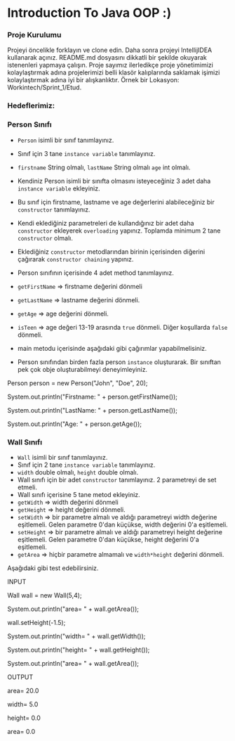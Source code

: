 # Introduction To Java OOP :)

### Proje Kurulumu

Projeyi öncelikle forklayın ve clone edin.
Daha sonra projeyi IntellijIDEA kullanarak açınız. README.md dosyasını dikkatli bir şekilde okuyarak istenenleri yapmaya çalışın.
Proje sayımız ilerledikçe proje yönetimimizi kolaylaştırmak adına projelerimizi belli klasör kalıplarında saklamak işimizi kolaylaştırmak adına iyi bir alışkanlıktır.
Örnek bir Lokasyon: Workintech/Sprint_1/Etud.

### Hedeflerimiz:

### Person Sınıfı

* ```Person``` isimli bir sınıf tanımlayınız.
* Sınıf için 3 tane ```instance variable``` tanımlayınız. 
* ```firstname``` String olmalı, ```lastName``` String olmalı ```age``` int olmalı.
* Kendiniz Person isimli bir sınıfta olmasını isteyeceğiniz 3 adet daha ```instance variable``` ekleyiniz.
* Bu sınıf için firstname, lastname ve age değerlerini alabileceğiniz bir ```constructor``` tanımlayınız.
* Kendi eklediğiniz parametreleri de kullandığınız bir adet daha ```constructor``` ekleyerek ```overloading``` yapınız. Toplamda minimum 2 tane ```constructor``` olmalı.
* Eklediğiniz ```constructor``` metodlarından birinin içerisinden diğerini çağırarak ```constructor chaining``` yapınız.
* Person sınıfının içerisinde 4 adet method tanımlayınız.
* ```getFirstName``` => firstname değerini dönmeli
* ```getLastName``` => lastname değerini dönmeli.
* ```getAge``` => age değerini dönmeli.
* ```isTeen``` => age değeri 13-19 arasında ```true``` dönmeli. Diğer koşullarda ```false``` dönmeli.

* main metodu içerisinde aşağıdaki gibi çağırımlar yapabilmelisiniz.
* Person sınıfından birden fazla person ```instance``` oluşturarak. Bir sınıftan pek çok obje oluşturabilmeyi deneyimleyiniz.

Person person = new Person("John", "Doe", 20);

System.out.println("Firstname: " + person.getFirstName());

System.out.println("LastName: " + person.getLastName());

System.out.println("Age: " + person.getAge());

### Wall Sınıfı

* ```Wall``` isimli bir sınıf tanımlayınız.
* Sınıf için 2 tane ```instance variable``` tanımlayınız.
* ```width``` double olmalı, ```height``` double olmalı.
* Wall sınıfı için bir adet ```constructor``` tanımlayınız. 2 parametreyi de set etmeli.
* Wall sınıfı içerisine 5 tane metod ekleyiniz.
* ```getWidth``` => width değerini dönmeli
* ```getHeight``` => height değerini dönmeli.
* ```setWidth``` => bir parametre almalı ve aldığı parametreyi width değerine eşitlemeli. Gelen parametre 0'dan küçükse, width değerini 0'a eşitlemeli.
* ```setHeight``` => bir parametre almalı ve aldığı parametreyi height değerine eşitlemeli. Gelen parametre 0'dan küçükse, height değerini 0'a eşitlemeli.
* ```getArea``` => hiçbir parametre almamalı ve ```width*height``` değerini dönmeli.

Aşağıdaki gibi test edebilirsiniz.

INPUT

Wall wall = new Wall(5,4);

System.out.println("area= " + wall.getArea());

wall.setHeight(-1.5);

System.out.println("width= " + wall.getWidth());

System.out.println("height= " + wall.getHeight());

System.out.println("area= " + wall.getArea());

OUTPUT

area= 20.0

width= 5.0

height= 0.0

area= 0.0